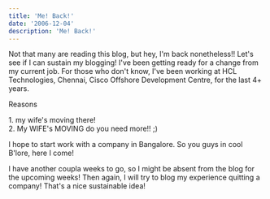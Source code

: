```yaml
---
title: 'Me! Back!'
date: '2006-12-04'
description: 'Me! Back!'
---
```


Not that many are reading this blog, but hey, I'm back nonetheless!! Let's see if I can sustain my blogging! I've been getting ready for a change from my current job. For those who don't know, I've been working at HCL Technologies, Chennai, Cisco Offshore Development Centre, for the last 4+ years.

Reasons

1\. my wife's moving there!  
2\. My WIFE's MOVING do you need more!! ;)

I hope to start work with a company in Bangalore. So you guys in cool B'lore, here I come!

I have another coupla weeks to go, so I might be absent from the blog for the upcoming weeks! Then again, I will try to blog my experience quitting a company! That's a nice sustainable idea!
